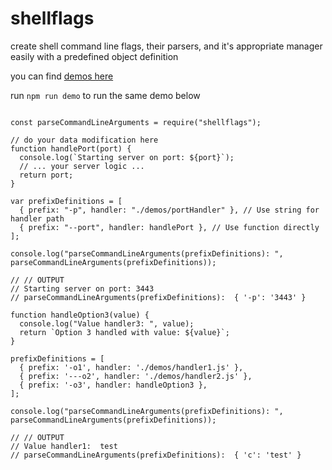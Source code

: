 # shellflags
create shell command line flags, their parsers, and it's appropriate manager easily with a predefined object definition

you can find [demos here](https://github.com/ganeshkbhat/shellflags/tree/main/demos)


run `npm run demo` to run the same demo below

```

const parseCommandLineArguments = require("shellflags");

// do your data modification here
function handlePort(port) {
  console.log(`Starting server on port: ${port}`);
  // ... your server logic ...
  return port;
}

var prefixDefinitions = [
  { prefix: "-p", handler: "./demos/portHandler" }, // Use string for handler path
  { prefix: "--port", handler: handlePort }, // Use function directly
];

console.log("parseCommandLineArguments(prefixDefinitions): ", parseCommandLineArguments(prefixDefinitions));

// // OUTPUT
// Starting server on port: 3443
// parseCommandLineArguments(prefixDefinitions):  { '-p': '3443' }

function handleOption3(value) {
  console.log("Value handler3: ", value);
  return `Option 3 handled with value: ${value}`;
}

prefixDefinitions = [
  { prefix: '-o1', handler: './demos/handler1.js' },
  { prefix: '---o2', handler: './demos/handler2.js' },
  { prefix: '-o3', handler: handleOption3 },
];

console.log("parseCommandLineArguments(prefixDefinitions): ", parseCommandLineArguments(prefixDefinitions));

// // OUTPUT
// Value handler1:  test
// parseCommandLineArguments(prefixDefinitions):  { 'c': 'test' }

```
